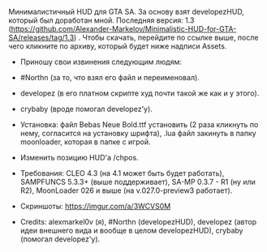 Минималистичный HUD для GTA SA. За основу взят developezHUD, который был доработан мной. 
Последняя версия: 1.3 (https://github.com/Alexander-Markelov/Minimalistic-HUD-for-GTA-SA/releases/tag/1.3)
. Чтобы скачать, перейдите по ссылке выше, после чего кликните по архиву, который будет ниже надписи Assets.
- Приношу свои извинения следующим людям: 
- #Northn (за то, что взял его файл и переименовал).
- developez (в его платном скрипте худ почти такой же как и у этого).
- crybaby (вроде помогал developez'у).

- Установка: файл Bebas Neue Bold.ttf установить (2 раза кликнуть по нему, согласится на установку шрифта), .lua файл закинуть в папку moonloader, которая в папке с игрой.

- Изменить позицию HUD'а /chpos.

- Требования: CLEO 4.3 (на 4.1 может быть будет работать), SAMPFUNCS 5.3.3+ (выше поддерживает), SA-MP 0.3.7 - R1 (ну или R2), MoonLoader 026 и выше (на v.027.0-preview3 работает).

- Скриншоты: https://imgur.com/a/3WCVS0M

- Credits: alexmarkel0v (я), #Northn (developezHUD), developez (автор идеи внешнего вида и вообще в целом developezHUD), crybaby (помогал developez'у).
